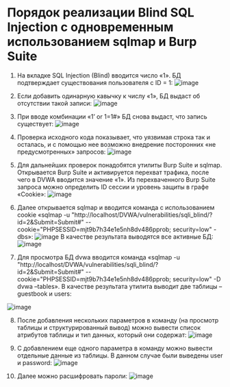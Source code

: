 # Порядок реализации Blind SQL Injection с одновременным использованием sqlmap и Burp Suite

1. На вкладке SQL Injection (Blind) вводится число «1». БД подтверждает существования пользователя с ID = 1:
![image](https://github.com/GDStanis/PIASZI_PR4_DVWA_SQL/assets/70700432/96842ae1-3916-4c1d-aaac-86e04b1286de)


2. Если добавить одинарную кавычку к числу «1», БД выдаст об отсутствии такой записи:
![image](https://github.com/GDStanis/PIASZI_PR4_DVWA_SQL/assets/70700432/824301c4-72d7-42d8-9475-2a7508c01244)


3. При вводе комбинации «1’ or 1=1#» БД снова выдаст, что запись существует:
![image](https://github.com/GDStanis/PIASZI_PR4_DVWA_SQL/assets/70700432/8f8c2cc9-e3e9-4a9f-98fb-2542938fbd15)


4. Проверка исходного кода показывает, что уязвимая строка так и осталась, и с помощью нее возможно внедрение посторонних «не предусмотренных» запросов:
![image](https://github.com/GDStanis/PIASZI_PR4_DVWA_SQL/assets/70700432/1aa313a8-56cf-46d9-aad3-f6987c6c4d4b)


5. Для дальнейших проверок понадобятся утилиты Burp Suite и sqlmap.
Открывается Burp Suite и активируется перехват трафика, после чего в DVWA вводится значение «1». Из перехваченного Burp Suite запроса можно определить ID сессии и уровень защиты в графе «Cookie»:
![image](https://github.com/GDStanis/PIASZI_PR4_DVWA_SQL/assets/70700432/be1ebdd1-26b7-4dd5-9042-fd112edb6311)


6. Далее открывается sqlmap и вводится команда с использованием cookie «sqlmap -u "http://localhost/DVWA/vulnerabilities/sqli_blind/?id=2&Submit=Submit#"  --cookie="PHPSESSID=mjt9b7h34e1e5nh8dv486pprob; security=low" -dbs»:
![image](https://github.com/GDStanis/PIASZI_PR4_DVWA_SQL/assets/70700432/dce0f7af-bbfc-4472-8b1f-a2e742d71d0a)
   В качестве результата выводятся все активные БД:
![image](https://github.com/GDStanis/PIASZI_PR4_DVWA_SQL/assets/70700432/9d0b0fca-2172-4178-b715-0503a9f868db)


7. Для просмотра БД dvwa вводится команда «sqlmap -u "http://localhost/DVWA/vulnerabilities/sqli_blind/?id=2&Submit=Submit#"  --cookie="PHPSESSID=mjt9b7h34e1e5nh8dv486pprob; security=low" -D dvwa –tables». В качестве результата утилита выводит две таблицы – guestbook и users:

![image](https://github.com/GDStanis/PIASZI_PR4_DVWA_SQL/assets/70700432/f9befe94-f830-4ade-a163-5ef3a9ff115d)


8. После добавления нескольких параметров в команду (на просмотр таблицы и структурированный вывод) можно вывести список атрибутов таблицы и тип данных, который они содержат:
![image](https://github.com/GDStanis/PIASZI_PR4_DVWA_SQL/assets/70700432/df6135bf-2828-4a3c-b9f0-d5ec7029d741)


9. С добавлением еще одного параметра в команду можно вывести отдельные данные из таблицы. В данном случае были выведены user и password:
![image](https://github.com/GDStanis/PIASZI_PR4_DVWA_SQL/assets/70700432/b4b1e9b6-01cb-497e-929c-6b2c77dc2b91)


10. Далее можно расшифровать пароли:
![image](https://github.com/GDStanis/PIASZI_PR4_DVWA_SQL/assets/70700432/38032824-9329-42d8-9f18-947b97e0f5c2)
